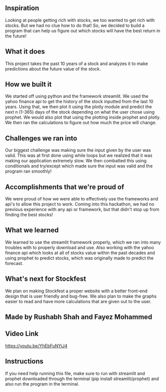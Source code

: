 ## Inspiration
Looking at people getting rich with stocks, we too wanted to get rich with stocks. But we had no clue how to do that! So, we decided to build a program that can help us figure out which stocks will have the best return in the future!

## What it does
This project takes the past 10 years of a stock and analyzes it to make predictions about the future value of the stock.

## How we built it
We started off using python and the framework streamlit. We used the yahoo finance api to get the history of the stock inputted from the last 10 years. Using that, we then plot it using the plotly module and predict the next n (1-365) days of the stock depending on what the user chose using prophet.  We would also plot that using the plotting inside prophet and plotly. We then ran the calculations to figure out how much the price will change.                                                                                                                                                                                                                                                                                                                                                                                   
## Challenges we ran into
Our biggest challenge was making sure the input given by the user was valid. This was at first done using while loops but we realized that it was making our application extremely slow. We then combatted this using conditionals and try/except which made sure the input was valid and the program ran smoothly!

## Accomplishments that we're proud of
We were proud of how we were able to effectively use the frameworks and api's to allow this project to work. Coming into this hackathon, we had no previous experience with any api or framework, but that didn't stop up from finding the best stocks!

## What we learned
We learned to use the streamlit framework properly, which we ran into many troubles with to properly download and use. Also working with the yahoo finance api which looks at all of stocks value within the past decades and using prophet to predict stocks, which was originally made to predict the forecast.

## What's next for Stockfest
We plan on making Stockfest a proper website with a better front-end design that is user friendly and bug-free. We also plan to make the graphs easier to read and have more calculations that are given out to the user.

## Made by Rushabh Shah and Fayez Mohammed

## Video Link
https://youtu.be/YhEbFuNYiJ4

## Instructions
If you need help running this file, make sure to run with streamlit and prophet downloaded through the terminal (pip install streamlit/prophet) and also run the program in the terminal.
